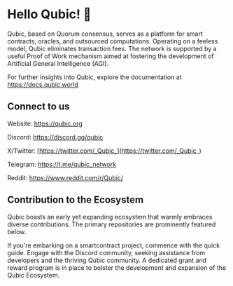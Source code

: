 # Hello Qubic!  👋
Qubic, based on Quorum consensus, serves as a platform for smart contracts, oracles, and outsourced computations. Operating on a feeless model, Qubic eliminates transaction fees. The network is supported by a useful Proof of Work mechanism aimed at fostering the development of Artificial General Intelligence (AGI).

For further insights into Qubic, explore the documentation at https://docs.qubic.world
## Connect to us

Website: https://qubic.org

Discord: https://discord.gg/qubic

X/Twitter: [https://twitter.com/_Qubic_](https://twitter.com/_Qubic_)

Telegram: https://t.me/qubic_network

Reddit: https://www.reddit.com/r/Qubic/

## Contribution to the Ecosystem
Qubic boasts an early yet expanding ecosystem that warmly embraces diverse contributions. The primary repositories are prominently featured below.

If you're embarking on a smartcontract project, commence with the quick guide.
Engage with the Discord community, seeking assistance from developers and the thriving Qubic community.
A dedicated grant and reward program is in place to bolster the development and expansion of the Qubic Ecosystem.
